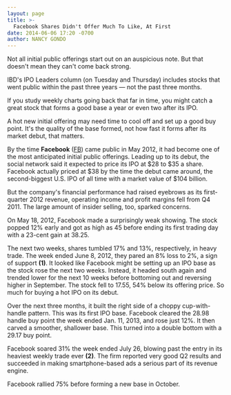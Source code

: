 ```yaml
---
layout: page
title: >-
  Facebook Shares Didn't Offer Much To Like, At First
date: 2014-06-06 17:20 -0700
author: NANCY GONDO
---
```





Not all initial public offerings start out on an auspicious note. But that doesn't mean they can't come back strong.

  

IBD's IPO Leaders column (on Tuesday and Thursday) includes stocks that went public within the past three years — not the past three months.

  

If you study weekly charts going back that far in time, you might catch a great stock that forms a good base a year or even two after its IPO.

  

A hot new initial offering may need time to cool off and set up a good buy point. It's the quality of the base formed, not how fast it forms after its market debut, that matters.

  

By the time **Facebook** ([FB](https://research.investors.com/quote.aspx?symbol=FB)) came public in May 2012, it had become one of the most anticipated initial public offerings. Leading up to its debut, the social network said it expected to price its IPO at \$28 to \$35 a share. Facebook actually priced at \$38 by the time the debut came around, the second-biggest U.S. IPO of all time with a market value of \$104 billion.

  

But the company's financial performance had raised eyebrows as its first-quarter 2012 revenue, operating income and profit margins fell from Q4 2011. The large amount of insider selling, too, sparked concerns.

  

On May 18, 2012, Facebook made a surprisingly weak showing. The stock popped 12% early and got as high as 45 before ending its first trading day with a 23-cent gain at 38.25.

  

The next two weeks, shares tumbled 17% and 13%, respectively, in heavy trade. The week ended June 8, 2012, they pared an 8% loss to 2%, a sign of support **(1)**. It looked like Facebook might be setting up an IPO base as the stock rose the next two weeks. Instead, it headed south again and trended lower for the next 10 weeks before bottoming out and reversing higher in September. The stock fell to 17.55, 54% below its offering price. So much for buying a hot IPO on its debut.

  

Over the next three months, it built the right side of a choppy cup-with-handle pattern. This was its first IPO base. Facebook cleared the 28.98 handle buy point the week ended Jan. 11, 2013, and rose just 12%. It then carved a smoother, shallower base. This turned into a double bottom with a 29.17 buy point.

  

Facebook soared 31% the week ended July 26, blowing past the entry in its heaviest weekly trade ever **(2)**. The firm reported very good Q2 results and succeeded in making smartphone-based ads a serious part of its revenue engine.

  

Facebook rallied 75% before forming a new base in October.




